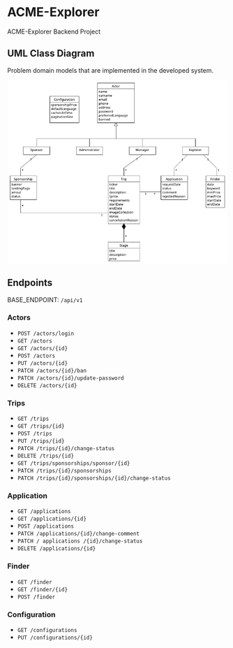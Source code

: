 # ACME-Explorer

ACME-Explorer Backend Project

## UML Class Diagram

Problem domain models that are implemented in the developed system.

![UML Class Diagram](./docs/uml_acme-explorer.png)

## Endpoints

BASE_ENDPOINT: `/api/v1`

### Actors

- `POST /actors/login`
- `GET /actors`
- `GET /actors/{id}`
- `POST /actors`
- `PUT /actors/{id}`
- `PATCH /actors/{id}/ban`
- `PATCH /actors/{id}/update-password`
- `DELETE /actors/{id}`

### Trips

- `GET /trips`
- `GET /trips/{id}`
- `POST /trips`
- `PUT /trips/{id}`
- `PATCH /trips/{id}/change-status`
- `DELETE /trips/{id}`
- `GET /trips/sponsorships/sponsor/{id}`
- `PATCH /trips/{id}/sponsorships`
- `PATCH /trips/{id}/sponsorships/{id}/change-status`

### Application

- `GET /applications`
- `GET /applications/{id}`
- `POST /applications`
- `PATCH /applications/{id}/change-comment`
- `PATCH / applications /{id}/change-status`
- `DELETE /applications/{id}`

### Finder

- `GET /finder`
- `GET /finder/{id}`
- `POST /finder`

### Configuration

- `GET /configurations`
- `PUT /configurations/{id}`
